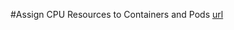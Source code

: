 #Assign CPU Resources to Containers and Pods
[url](https://kubernetes.io/docs/tasks/configure-pod-container/assign-cpu-resource/)

